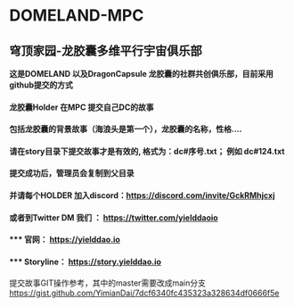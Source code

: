 # DOMELAND-MPC
## 穹顶家园-龙胶囊多维平行宇宙俱乐部
**这是DOMELAND 以及DragonCapsule 龙胶囊的社群共创俱乐部，目前采用github提交的方式**

 #### 龙胶囊Holder 在MPC 提交自己DC的故事
 #### 包括龙胶囊的背景故事（海浪头是第一个），龙胶囊的名称，性格....
 #### 请在story目录下提交故事才是有效的, **格式为：dc#序号.txt**； 例如 dc#124.txt
 #### 提交成功后，管理员会复制到父目录
 #### 并请每个HOLDER 加入discord：https://discord.com/invite/GckRMhjcxj
 #### 或者到Twitter DM 我们 ： https://twitter.com/yielddaoio
 #### *** 官网： https://yielddao.io
 #### *** Storyline： https://story.yielddao.io
 
 提交故事GIT操作参考，其中的master需要改成main分支 https://gist.github.com/YimianDai/7dcf6340fc435323a328634df0666f5e


 
